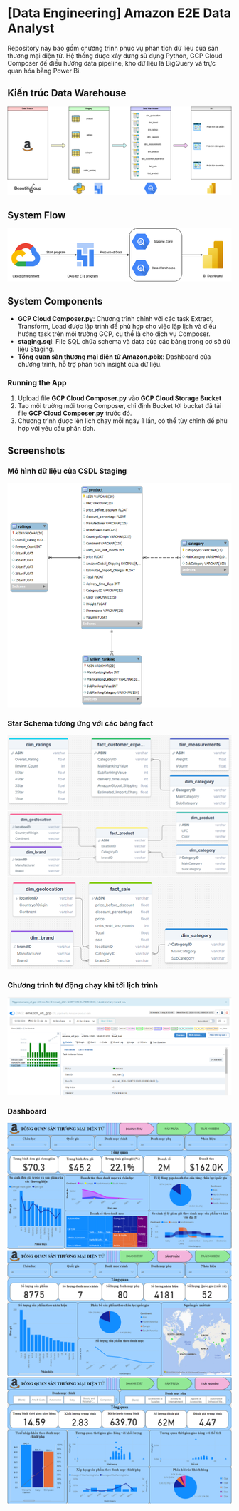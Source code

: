 [Data Engineering] Amazon E2E Data Analyst
==========================================

Repository này bao gồm chương trình phục vụ phân tích dữ liệu của sàn thương mại điện tử. Hệ thống được xây dựng sử dụng Python, GCP Cloud Composer để điều hướng data pipeline, kho dữ liệu là BigQuery và trực quan hóa bằng Power Bi.

## Kiến trúc Data Warehouse
![Kiến_trúc_Data_Warehouse.png](images%2FKiến_trúc_Data_Warehouse.png)

## System Flow
![Data_Pipeline.png](images%2FData_Pipeline.png)

## System Components
- **GCP Cloud Composer.py**: Chương trình chính với các task Extract, Transform, Load được lập trình để phù hợp cho việc lập lịch và điều hướng task trên môi trường GCP, cụ thể là cho dịch vụ Composer.
- **staging.sql**: File SQL chứa schema và data của các bảng trong cơ sở dữ liệu Staging.
- **Tổng quan sàn thương mại điện tử Amazon.pbix**: Dashboard của chương trình, hỗ trợ phân tích insight của dữ liệu.

### Running the App
1. Upload file **GCP Cloud Composer.py** vào **GCP Cloud Storage Bucket**
2. Tạo môi trường mới trong Composer, chỉ định Bucket tới bucket đã tải file **GCP Cloud Composer.py** trước đó.
3. Chương trình được lên lịch chạy mỗi ngày 1 lần, có thể tùy chỉnh để phù hợp với yêu cầu phân tích.

## Screenshots
### Mô hình dữ liệu của CSDL Staging
![Staging.png](images/Staging.png)
### Star Schema tương ứng với các bảng fact
![fact_customer_experience.png](images%2Ffact_customer_experience.png)
![fact_product.png](images%2Ffact_product.png)
![fact_sale.png](images%2Ffact_sale.png)

### Chương trình tự động chạy khi tới lịch trình
![Airflow.png](images%2FAirflow.png)

### Dashboard
![Doanh_thu.png](images%2FDoanh_thu.png)
![Sản_phẩm.png](images%2FSản_phẩm.png)
![Trải_nghiệm.png](images%2FTrải_nghiệm.png)

